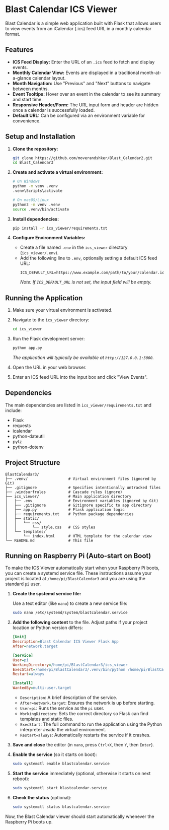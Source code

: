 # Blast Calendar ICS Viewer

Blast Calendar is a simple web application built with Flask that allows users to view events from an iCalendar (.ics) feed URL in a monthly calendar format.

## Features

*   **ICS Feed Display:** Enter the URL of an `.ics` feed to fetch and display events.
*   **Monthly Calendar View:** Events are displayed in a traditional month-at-a-glance calendar layout.
*   **Month Navigation:** Use "Previous" and "Next" buttons to navigate between months.
*   **Event Tooltips:** Hover over an event in the calendar to see its summary and start time.
*   **Responsive Header/Form:** The URL input form and header are hidden once a calendar is successfully loaded.
*   **Default URL:** Can be configured via an environment variable for convenience.

## Setup and Installation

1.  **Clone the repository:**
    ```bash
    git clone https://github.com/moverandshker/Blast_Calendar2.git
    cd Blast_Calendar3
    ```

2.  **Create and activate a virtual environment:**
    ```bash
    # On Windows
    python -m venv .venv
    .venv\Scripts\activate

    # On macOS/Linux
    python3 -m venv .venv
    source .venv/bin/activate
    ```

3.  **Install dependencies:**
    ```bash
    pip install -r ics_viewer/requirements.txt
    ```

4.  **Configure Environment Variables:**
    *   Create a file named `.env` in the `ics_viewer` directory (`ics_viewer/.env`).
    *   Add the following line to `.env`, optionally setting a default ICS feed URL:
        ```plaintext
        ICS_DEFAULT_URL=https://www.example.com/path/to/your/calendar.ics
        ```
        *Note: If `ICS_DEFAULT_URL` is not set, the input field will be empty.* 

## Running the Application

1.  Make sure your virtual environment is activated.
2.  Navigate to the `ics_viewer` directory:
    ```bash
    cd ics_viewer
    ```
3.  Run the Flask development server:
    ```bash
    python app.py
    ```
    *The application will typically be available at `http://127.0.0.1:5000`.* 

4.  Open the URL in your web browser.
5.  Enter an ICS feed URL into the input box and click "View Events".

## Dependencies

The main dependencies are listed in `ics_viewer/requirements.txt` and include:

*   Flask
*   requests
*   icalendar
*   python-dateutil
*   pytz
*   python-dotenv

## Project Structure

```
BlastCalendar3/
├── .venv/                  # Virtual environment files (ignored by Git)
├── .gitignore              # Specifies intentionally untracked files
├── .windsurfrules          # Cascade rules (ignore)
├── ics_viewer/             # Main application directory
│   ├── .env                # Environment variables (ignored by Git)
│   ├── .gitignore          # Gitignore specific to app directory
│   ├── app.py              # Flask application logic
│   ├── requirements.txt    # Python package dependencies
│   ├── static/
│   │   └── css/
│   │       └── style.css   # CSS styles
│   └── templates/
│       └── index.html      # HTML template for the calendar view
└── README.md               # This file
```

## Running on Raspberry Pi (Auto-start on Boot)

To make the ICS Viewer automatically start when your Raspberry Pi boots, you can create a systemd service file. These instructions assume your project is located at `/home/pi/BlastCalendar3` and you are using the standard `pi` user.

1.  **Create the systemd service file:**

    Use a text editor (like `nano`) to create a new service file:
    ```bash
    sudo nano /etc/systemd/system/blastcalendar.service
    ```

2.  **Add the following content** to the file. Adjust paths if your project location or Python version differs:

    ```ini
    [Unit]
    Description=Blast Calendar ICS Viewer Flask App
    After=network.target

    [Service]
    User=pi
    WorkingDirectory=/home/pi/BlastCalendar3/ics_viewer
    ExecStart=/home/pi/BlastCalendar3/.venv/bin/python /home/pi/BlastCalendar3/ics_viewer/app.py
    Restart=always

    [Install]
    WantedBy=multi-user.target
    ```

    *   `Description`: A brief description of the service.
    *   `After=network.target`: Ensures the network is up before starting.
    *   `User=pi`: Runs the service as the `pi` user.
    *   `WorkingDirectory`: Sets the correct directory so Flask can find templates and static files.
    *   `ExecStart`: The full command to run the application using the Python interpreter *inside* the virtual environment.
    *   `Restart=always`: Automatically restarts the service if it crashes.

3.  **Save and close** the editor (in `nano`, press `Ctrl+X`, then `Y`, then `Enter`).

4.  **Enable the service** (so it starts on boot):

    ```bash
    sudo systemctl enable blastcalendar.service
    ```

5.  **Start the service** immediately (optional, otherwise it starts on next reboot):

    ```bash
    sudo systemctl start blastcalendar.service
    ```

6.  **Check the status** (optional):

    ```bash
    sudo systemctl status blastcalendar.service
    ```

Now, the Blast Calendar viewer should start automatically whenever the Raspberry Pi boots up.
